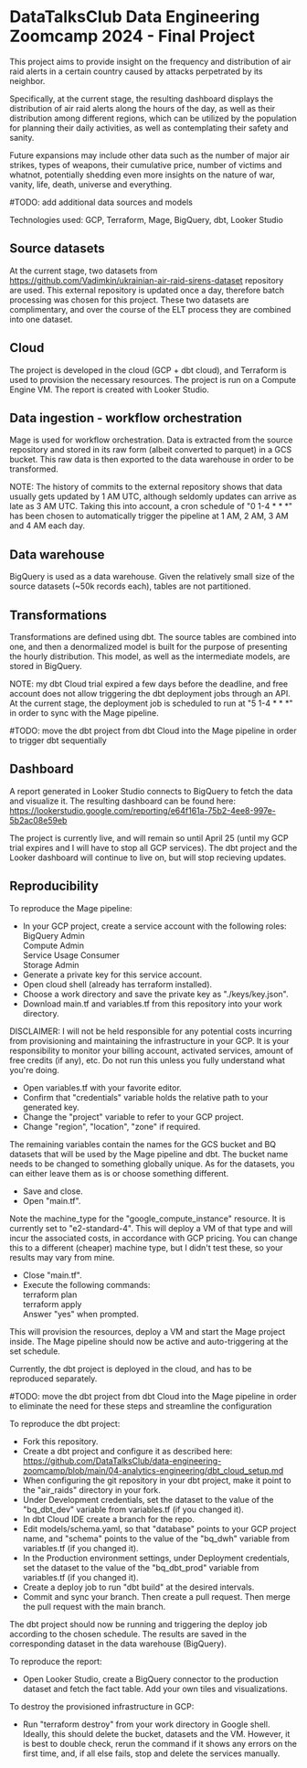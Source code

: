 # DataTalksClub Data Engineering Zoomcamp 2024 - Final Project

This project aims to provide insight on the frequency and distribution of air raid alerts in a certain country caused by attacks perpetrated by its neighbor. 
  
Specifically, at the current stage, the resulting dashboard displays the distribution of air raid alerts along the hours of the day, as well as their distribution among different regions, which can be utilized by the population for planning their daily activities, as well as contemplating their safety and sanity. 
  
Future expansions may include other data such as the number of major air strikes, types of weapons, their cumulative price, number of victims and whatnot, potentially shedding even more insights on the nature of war, vanity, life, death, universe and everything.

#TODO: add additional data sources and models

Technologies used: GCP, Terraform, Mage, BigQuery, dbt, Looker Studio

## Source datasets

At the current stage, two datasets from https://github.com/Vadimkin/ukrainian-air-raid-sirens-dataset repository are used. This external repository is updated once a day, therefore batch processing was chosen for this project. These two datasets are complimentary, and over the course of the ELT process they are combined into one dataset.

## Cloud

The project is developed in the cloud (GCP + dbt cloud), and Terraform is used to provision the necessary resources. The project is run on a Compute Engine VM. The report is created with Looker Studio.

## Data ingestion - workflow orchestration

Mage is used for workflow orchestration. Data is extracted from the source repository and stored in its raw form (albeit converted to parquet) in a GCS bucket. This raw data is then exported to the data warehouse in order to be transformed.

NOTE: The history of commits to the external repository shows that data usually gets updated by 1 AM UTC, although seldomly updates can arrive as late as 3 AM UTC. Taking this into account, a cron schedule of "0 1-4 * * *" has been chosen to automatically trigger the pipeline at 1 AM, 2 AM, 3 AM and 4 AM each day.

## Data warehouse

BigQuery is used as a data warehouse. Given the relatively small size of the source datasets (~50k records each), tables are not partitioned.

## Transformations

Transformations are defined using dbt. The source tables are combined into one, and then a denormalized model is built for the purpose of presenting the hourly distribution. This model, as well as the intermediate models, are stored in BigQuery.

NOTE: my dbt Cloud trial expired a few days before the deadline, and free account does not allow triggering the dbt deployment jobs through an API. At the current stage, the deployment job is scheduled to run at "5 1-4 * * *" in order to sync with the Mage pipeline.

#TODO: move the dbt project from dbt Cloud into the Mage pipeline in order to trigger dbt sequentially

## Dashboard

A report generated in Looker Studio connects to BigQuery to fetch the data and visualize it. The resulting dashboard can be found here: https://lookerstudio.google.com/reporting/e64f161a-75b2-4ee8-997e-5b2ac08e59eb

The project is currently live, and will remain so until April 25 (until my GCP trial expires and I will have to stop all GCP services). The dbt project and the Looker dashboard will continue to live on, but will stop recieving updates.

## Reproducibility

To reproduce the Mage pipeline:

- In your GCP project, create a service account with the following roles:  
BigQuery Admin  
Compute Admin  
Service Usage Consumer  
Storage Admin  
- Generate a private key for this service account.
- Open cloud shell (already has terraform installed).
- Choose a work directory and save the private key as "./keys/key.json".
- Download main.tf and variables.tf from this repository into your work directory.  

DISCLAIMER: I will not be held responsible for any potential costs incurring from provisioning and maintaining the infrastructure in your GCP. It is your responsibility to monitor your billing account, activated services, amount of free credits (if any), etc. Do not run this unless you fully understand what you're doing.

- Open variables.tf with your favorite editor.
- Confirm that "credentials" variable holds the relative path to your generated key.
- Change the "project" variable to refer to your GCP project.
- Change "region", "location", "zone" if required.

The remaining variables contain the names for the GCS bucket and BQ datasets that will be used by the Mage pipeline and dbt. The bucket name needs to be changed to something globally unique. As for the datasets, you can either leave them as is or choose something different. 

- Save and close.
- Open "main.tf".  

Note the machine_type for the "google_compute_instance" resource. It is currently set to "e2-standard-4". This will deploy a VM of that type and will incur the associated costs, in accordance with GCP pricing. You can change this to a different (cheaper) machine type, but I didn't test these, so your results may vary from mine.

- Close "main.tf".  
- Execute the following commands:  
terraform plan  
terraform apply  
Answer "yes" when prompted.  
  
This will provision the resources, deploy a VM and start the Mage project inside. The Mage pipeline should now be active and auto-triggering at the set schedule.

Currently, the dbt project is deployed in the cloud, and has to be reproduced separately.

#TODO: move the dbt project from dbt Cloud into the Mage pipeline in order to eliminate the need for these steps and streamline the configuration

To reproduce the dbt project:

- Fork this repository.
- Create a dbt project and configure it as described here: https://github.com/DataTalksClub/data-engineering-zoomcamp/blob/main/04-analytics-engineering/dbt_cloud_setup.md
- When configuring the git repository in your dbt project, make it point to the "air_raids" directory in your fork.
- Under Development credentials, set the dataset to the value of the "bq_dbt_dev" variable from variables.tf (if you changed it).
- In dbt Cloud IDE create a branch for the repo. 
- Edit models/schema.yaml, so that "database" points to your GCP project name, and "schema" points to the value of the "bq_dwh" variable from variables.tf (if you changed it).
- In the Production environment settings, under Deployment credentials, set the dataset to the value of the "bq_dbt_prod" variable from variables.tf (if you changed it).
- Create a deploy job to run "dbt build" at the desired intervals.
- Commit and sync your branch. Then create a pull request. Then merge the pull request with the main branch.

The dbt project should now be running and triggering the deploy job according to the chosen schedule. The results are saved in the corresponding dataset in the data warehouse (BigQuery).

To reproduce the report:

- Open Looker Studio, create a BigQuery connector to the production dataset and fetch the fact table. Add your own tiles and visualizations.

To destroy the provisioned infrastructure in GCP:

- Run "terraform destroy" from your work directory in Google shell. Ideally, this should delete the bucket, datasets and the VM. However, it is best to double check, rerun the command if it shows any errors on the first time, and, if all else fails, stop and delete the services manually.
